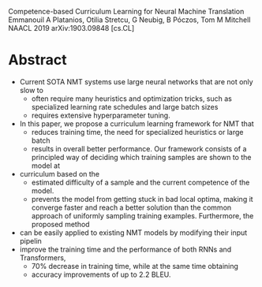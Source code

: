 Competence-based Curriculum Learning for Neural Machine Translation
Emmanouil A Platanios, Otilia Stretcu, G Neubig, B Póczos, Tom M Mitchell
NAACL 2019 arXiv:1903.09848 [cs.CL]

# Abstract

* Current SOTA NMT systems use large neural networks that are not only slow to
  * often require many heuristics and optimization tricks, such as specialized
    learning rate schedules and large batch sizes
  * requires extensive hyperparameter tuning.
* In this paper, we propose a curriculum learning framework for NMT that
  * reduces training time, the need for specialized heuristics or large batch
  * results in overall better performance. Our framework consists of a
    principled way of deciding which training samples are shown to the model at
* curriculum based on the
  * estimated difficulty of a sample and the current competence of the model.
  * prevents the model from getting stuck in bad local optima, making it
    converge faster and reach a better solution than the common approach of
    uniformly sampling training examples.  Furthermore, the proposed method
* can be easily applied to existing NMT models by modifying their input pipelin
* improve the training time and the performance of both RNNs and Transformers,
  * 70% decrease in training time, while at the same time obtaining
  * accuracy improvements of up to 2.2 BLEU.

